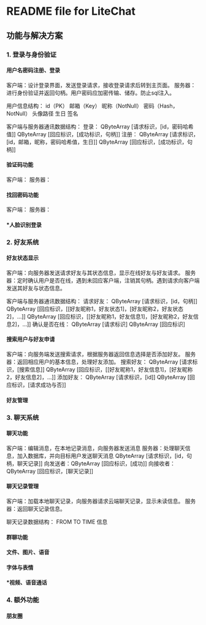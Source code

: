 # README file for LiteChat

## 功能与解决方案

### 1. 登录与身份验证
#### 用户名密码注册、登录
客户端：设计登录界面，发送登录请求，接收登录请求后转到主页面。
服务器：进行身份验证并返回句柄。用户密码应加密传输、储存。防止sql注入。

用户信息结构：
id（PK）
邮箱（Key）
昵称（NotNull）
密码（Hash，NotNull）
头像路径
生日
签名

客户端与服务器通讯数据结构：
登录：
QByteArray [请求标识，[id，密码哈希值]]
QByteArray [回应标识，[成功标识，句柄]]
注册：
QByteArray [请求标识，[id，邮箱，昵称，密码哈希值，生日]]
QByteArray [回应标识，[成功标识，句柄]]

#### 验证码功能
客户端：
服务器：
#### 找回密码功能
客户端：
服务器：
#### *人脸识别登录

### 2. 好友系统
#### 好友状态显示
客户端：向服务器发送请求好友与其状态信息，显示在线好友与好友请求。
服务器：定时确认用户是否在线，遇到未回应客户端，注销其句柄。遇到请求向客户端发送其好友与状态信息。

客户端与服务器通讯数据结构：
请求好友：
QByteArray [请求标识，[id，句柄]]
QByteArray [回应标识，\[[好友昵称1，好友状态1]，[好友昵称2，好友状态2]，...]]
QByteArray [回应标识，\[[好友昵称1，好友信息1]，[好友昵称2，好友信息2]，...]]
确认是否在线：
QByteArray [请求标识]
QByteArray [回应标识]

#### 搜索用户与好友申请
客户端：向服务端发送搜索请求，根据服务器返回信息选择是否添加好友。
服务器：返回相应用户的基本信息，处理好友添加。
搜索好友：
QByteArray [请求标识，[搜索信息]]
QByteArray [回应标识，\[[好友昵称1，好友信息1]，[好友昵称2，好友信息2]，...]]
添加好友：
QByteArray [请求标识，[id]]
QByteArray [回应标识，[请求成功与否]]

#### 好友管理

### 3. 聊天系统

#### 聊天功能
客户端：编辑消息，在本地记录消息，向服务器发送消息
服务器：处理聊天信息，加入数据库，并向目标用户发送聊天消息
QByteArray [请求标识，[id，句柄，聊天记录]]
向发送者：QByteArray [回应标识，[成功]]
向接收者：QByteArray [回应标识，[聊天记录]]

#### 聊天记录管理
客户端：加载本地聊天记录，向服务器请求云端聊天记录，显示未读信息。
服务器：返回聊天记录信息。

聊天记录数据结构：
FROM
TO
TIME
信息

#### 群聊功能
#### 文件、图片、语音
#### 字体与表情
#### *视频、语音通话

### 4. 额外功能
#### 朋友圈